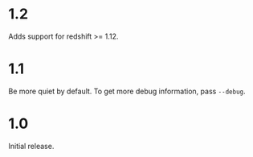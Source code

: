 # 1.2

Adds support for redshift >= 1.12.

# 1.1

Be more quiet by default. To get more debug information, pass ``--debug``.

# 1.0

Initial release.
